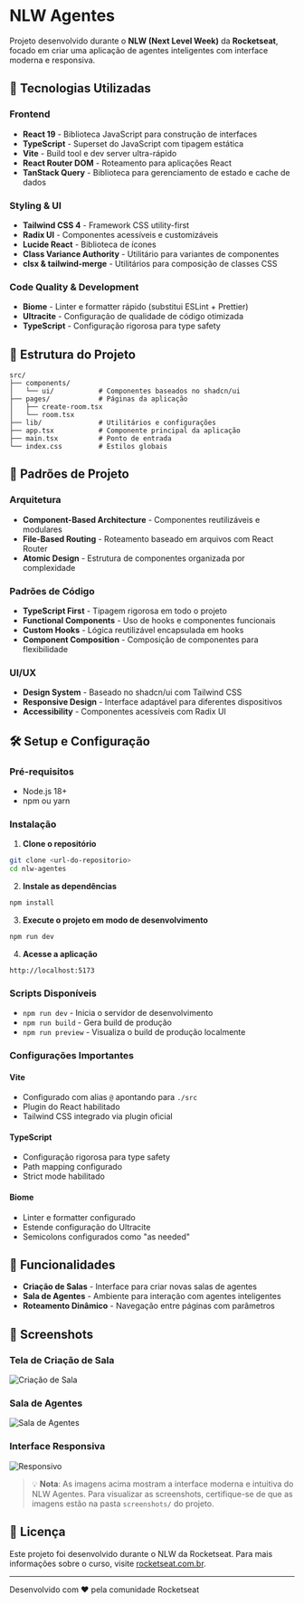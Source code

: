 # NLW Agentes

Projeto desenvolvido durante o **NLW (Next Level Week)** da **Rocketseat**, focado em criar uma aplicação de agentes inteligentes com interface moderna e responsiva.

## 🚀 Tecnologias Utilizadas

### Frontend

- **React 19** - Biblioteca JavaScript para construção de interfaces
- **TypeScript** - Superset do JavaScript com tipagem estática
- **Vite** - Build tool e dev server ultra-rápido
- **React Router DOM** - Roteamento para aplicações React
- **TanStack Query** - Biblioteca para gerenciamento de estado e cache de dados

### Styling & UI

- **Tailwind CSS 4** - Framework CSS utility-first
- **Radix UI** - Componentes acessíveis e customizáveis
- **Lucide React** - Biblioteca de ícones
- **Class Variance Authority** - Utilitário para variantes de componentes
- **clsx & tailwind-merge** - Utilitários para composição de classes CSS

### Code Quality & Development

- **Biome** - Linter e formatter rápido (substitui ESLint + Prettier)
- **Ultracite** - Configuração de qualidade de código otimizada
- **TypeScript** - Configuração rigorosa para type safety

## 📁 Estrutura do Projeto

```
src/
├── components/
│   └── ui/           # Componentes baseados no shadcn/ui
├── pages/            # Páginas da aplicação
│   ├── create-room.tsx
│   └── room.tsx
├── lib/              # Utilitários e configurações
├── app.tsx           # Componente principal da aplicação
├── main.tsx          # Ponto de entrada
└── index.css         # Estilos globais
```

## 🎨 Padrões de Projeto

### Arquitetura

- **Component-Based Architecture** - Componentes reutilizáveis e modulares
- **File-Based Routing** - Roteamento baseado em arquivos com React Router
- **Atomic Design** - Estrutura de componentes organizada por complexidade

### Padrões de Código

- **TypeScript First** - Tipagem rigorosa em todo o projeto
- **Functional Components** - Uso de hooks e componentes funcionais
- **Custom Hooks** - Lógica reutilizável encapsulada em hooks
- **Component Composition** - Composição de componentes para flexibilidade

### UI/UX

- **Design System** - Baseado no shadcn/ui com Tailwind CSS
- **Responsive Design** - Interface adaptável para diferentes dispositivos
- **Accessibility** - Componentes acessíveis com Radix UI

## 🛠️ Setup e Configuração

### Pré-requisitos

- Node.js 18+
- npm ou yarn

### Instalação

1. **Clone o repositório**

```bash
git clone <url-do-repositorio>
cd nlw-agentes
```

2. **Instale as dependências**

```bash
npm install
```

3. **Execute o projeto em modo de desenvolvimento**

```bash
npm run dev
```

4. **Acesse a aplicação**

```
http://localhost:5173
```

### Scripts Disponíveis

- `npm run dev` - Inicia o servidor de desenvolvimento
- `npm run build` - Gera build de produção
- `npm run preview` - Visualiza o build de produção localmente

### Configurações Importantes

#### Vite

- Configurado com alias `@` apontando para `./src`
- Plugin do React habilitado
- Tailwind CSS integrado via plugin oficial

#### TypeScript

- Configuração rigorosa para type safety
- Path mapping configurado
- Strict mode habilitado

#### Biome

- Linter e formatter configurado
- Estende configuração do Ultracite
- Semicolons configurados como "as needed"

## 🎯 Funcionalidades

- **Criação de Salas** - Interface para criar novas salas de agentes
- **Sala de Agentes** - Ambiente para interação com agentes inteligentes
- **Roteamento Dinâmico** - Navegação entre páginas com parâmetros

## 📸 Screenshots

### Tela de Criação de Sala

![Criação de Sala](./screenshots/create-room.png)

### Sala de Agentes

![Sala de Agentes](./screenshots/room.png)

### Interface Responsiva

![Responsivo](./screenshots/responsive.png)

> 💡 **Nota**: As imagens acima mostram a interface moderna e intuitiva do NLW Agentes. Para visualizar as screenshots, certifique-se de que as imagens estão na pasta `screenshots/` do projeto.

## 📝 Licença

Este projeto foi desenvolvido durante o NLW da Rocketseat. Para mais informações sobre o curso, visite [rocketseat.com.br](https://rocketseat.com.br).

---

Desenvolvido com ❤️ pela comunidade Rocketseat
